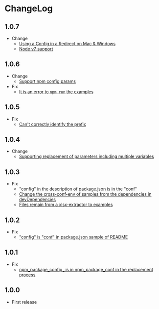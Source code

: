 # ChangeLog

## 1.0.7

* Change
  * [Using a Config in a Redirect on Mac &amp; Windows](https://github.com/akabekobeko/npm-cross-conf-env/issues/17)
  * [Node v7 support](https://github.com/akabekobeko/npm-cross-conf-env/issues/16)

## 1.0.6

* Change
  * [Support npm config params](https://github.com/akabekobeko/npm-cross-conf-env/issues/14)
* Fix
  * [It is an error to `npm run` the examples](https://github.com/akabekobeko/npm-cross-conf-env/issues/12)

## 1.0.5

* Fix
  * [Can't correctly identify the prefix](https://github.com/akabekobeko/npm-cross-conf-env/issues/10)

## 1.0.4

* Change
  * [Supporting replacement of parameters including multiple variables](https://github.com/akabekobeko/npm-cross-conf-env/issues/9)

## 1.0.3

* Fix
  * ["config" in the description of package.json is in the "conf"](https://github.com/akabekobeko/npm-cross-conf-env/issues/6)
  * [Change the cross-conf-env of samples from the dependencies in devDependencies](https://github.com/akabekobeko/npm-cross-conf-env/issues/7)
  * [Files remain from a xlsx-extractor to examples](https://github.com/akabekobeko/npm-cross-conf-env/issues/8)

## 1.0.2

* Fix
  * ["config" is "conf" in package.json sample of README](https://github.com/akabekobeko/npm-cross-conf-env/issues/5)

## 1.0.1

* Fix
  * [npm_package_config_ is in npm_package_conf in the replacement process](https://github.com/akabekobeko/npm-cross-conf-env/issues/4)

## 1.0.0

* First release
